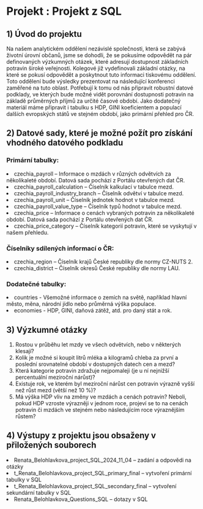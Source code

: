 # Projekt : Projekt z SQL

## 1)	Úvod do projektu
  
Na našem analytickém oddělení nezávislé společnosti, která se zabývá životní úrovní občanů, jsme se dohodli, že se pokusíme odpovědět na pár definovaných výzkumných otázek, které adresují dostupnost základních potravin široké veřejnosti. Kolegové již vydefinovali základní otázky, na které se pokusí odpovědět a poskytnout tuto informaci tiskovému oddělení. Toto oddělení bude výsledky prezentovat na následující konferenci zaměřené na tuto oblast.
Potřebují k tomu od nás připravit robustní datové podklady, ve kterých bude možné vidět porovnání dostupnosti potravin na základě průměrných příjmů za určité časové období.
Jako dodatečný materiál máme připravit i tabulku s HDP, GINI koeficientem a populací dalších evropských států ve stejném období, jako primární přehled pro ČR.

## 2) Datové sady, které je možné požít pro získání vhodného datového podkladu
### Primární tabulky:

<li>czechia_payroll – Informace o mzdách v různých odvětvích za několikaleté období. Datová sada pochází z Portálu otevřených dat ČR.
<li>czechia_payroll_calculation – Číselník kalkulací v tabulce mezd.
<li>czechia_payroll_industry_branch – Číselník odvětví v tabulce mezd.
<li>czechia_payroll_unit – Číselník jednotek hodnot v tabulce mezd.
<li>czechia_payroll_value_type – Číselník typů hodnot v tabulce mezd.
<li>czechia_price – Informace o cenách vybraných potravin za několikaleté období. Datová sada pochází z Portálu otevřených dat ČR.
<li>czechia_price_category – Číselník kategorií potravin, které se vyskytují v našem přehledu.

### Číselníky sdílených informací o ČR:
<li>czechia_region – Číselník krajů České republiky dle normy CZ-NUTS 2.
<li>czechia_district – Číselník okresů České republiky dle normy LAU.

### Dodatečné tabulky:
<li>countries - Všemožné informace o zemích na světě, například hlavní město, měna, národní jídlo nebo průměrná výška populace.
<li>economies - HDP, GINI, daňová zátěž, atd. pro daný stát a rok.

## 	3) Výzkumné otázky

1)	Rostou v průběhu let mzdy ve všech odvětvích, nebo v některých klesají?
2)	Kolik je možné si koupit litrů mléka a kilogramů chleba za první a poslední srovnatelné období v dostupných datech cen a mezd?
3)	Která kategorie potravin zdražuje nejpomaleji (je u ní nejnižší percentuální meziroční nárůst)?
4)	Existuje rok, ve kterém byl meziroční nárůst cen potravin výrazně vyšší než růst mezd (větší než 10 %)?
5)	Má výška HDP vliv na změny ve mzdách a cenách potravin? Neboli, pokud HDP vzroste výrazněji v jednom roce, projeví se to na cenách potravin či mzdách ve stejném nebo následujícím roce výraznějším růstem?

## 4) Výstupy z projektu jsou obsaženy v přiložených souborech

<li>Renata_Belohlavkova_project_SQL_2024_11_04 – zadání a odpovědi na otázky
<li>t_Renata_Belohlavkova_project_SQL_primary_final – vytvoření primární tabulky v SQL
<li>t_Renata_Belohlavkova_project_SQL_secondary_final – vytvoření sekundární tabulky v SQL
<li>Renata_Belohlavkova_Questions_SQL – dotazy v SQL

